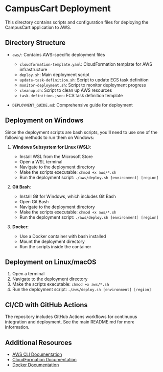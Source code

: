 # CampusCart Deployment

This directory contains scripts and configuration files for deploying the CampusCart application to AWS.

## Directory Structure

- `aws/`: Contains AWS-specific deployment files
  - `cloudformation-template.yaml`: CloudFormation template for AWS infrastructure
  - `deploy.sh`: Main deployment script
  - `update-task-definition.sh`: Script to update ECS task definition
  - `monitor-deployment.sh`: Script to monitor deployment progress
  - `cleanup.sh`: Script to clean up AWS resources
  - `task-definition.json`: ECS task definition template

- `DEPLOYMENT_GUIDE.md`: Comprehensive guide for deployment

## Deployment on Windows

Since the deployment scripts are bash scripts, you'll need to use one of the following methods to run them on Windows:

1. **Windows Subsystem for Linux (WSL)**:
   - Install WSL from the Microsoft Store
   - Open a WSL terminal
   - Navigate to the deployment directory
   - Make the scripts executable: `chmod +x aws/*.sh`
   - Run the deployment script: `./aws/deploy.sh [environment] [region]`

2. **Git Bash**:
   - Install Git for Windows, which includes Git Bash
   - Open Git Bash
   - Navigate to the deployment directory
   - Make the scripts executable: `chmod +x aws/*.sh`
   - Run the deployment script: `./aws/deploy.sh [environment] [region]`

3. **Docker**:
   - Use a Docker container with bash installed
   - Mount the deployment directory
   - Run the scripts inside the container

## Deployment on Linux/macOS

1. Open a terminal
2. Navigate to the deployment directory
3. Make the scripts executable: `chmod +x aws/*.sh`
4. Run the deployment script: `./aws/deploy.sh [environment] [region]`

## CI/CD with GitHub Actions

The repository includes GitHub Actions workflows for continuous integration and deployment. See the main README.md for more information.

## Additional Resources

- [AWS CLI Documentation](https://docs.aws.amazon.com/cli/latest/userguide/cli-chap-welcome.html)
- [CloudFormation Documentation](https://docs.aws.amazon.com/AWSCloudFormation/latest/UserGuide/Welcome.html)
- [Docker Documentation](https://docs.docker.com/) 